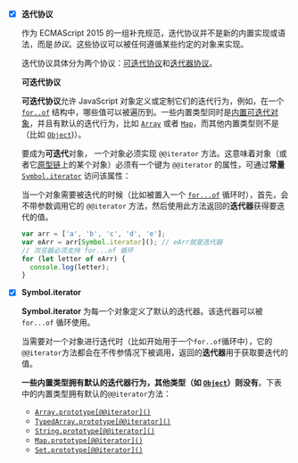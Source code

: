 - [x] **迭代协议**

  作为 ECMAScript 2015 的一组补充规范，迭代协议并不是新的内置实现或语法，而是*协议*。这些协议可以被任何遵循某些约定的对象来实现。

  迭代协议具体分为两个协议：[可迭代协议](https://developer.mozilla.org/zh-CN/docs/Web/JavaScript/Reference/Iteration_protocols#可迭代协议)和[迭代器协议](https://developer.mozilla.org/zh-CN/docs/Web/JavaScript/Reference/Iteration_protocols#迭代器协议)。

  **可迭代协议**

  **可迭代协议**允许 JavaScript 对象定义或定制它们的迭代行为，例如，在一个 [`for..of`](https://developer.mozilla.org/zh-CN/docs/Web/JavaScript/Reference/Statements/for...of) 结构中，哪些值可以被遍历到。一些内置类型同时是[内置可迭代对象](https://developer.mozilla.org/zh-CN/docs/Web/JavaScript/Reference/Iteration_protocols#内置可迭代对象)，并且有默认的迭代行为，比如 [`Array`](https://developer.mozilla.org/zh-CN/docs/Web/JavaScript/Reference/Global_Objects/Array) 或者 [`Map`](https://developer.mozilla.org/zh-CN/docs/Web/JavaScript/Reference/Global_Objects/Map)，而其他内置类型则不是（比如 [`Object`](https://developer.mozilla.org/zh-CN/docs/Web/JavaScript/Reference/Global_Objects/Object))）。

  要成为**可迭代**对象， 一个对象必须实现 `@@iterator` 方法。这意味着对象（或者它[原型链](https://developer.mozilla.org/zh-CN/docs/Web/JavaScript/Inheritance_and_the_prototype_chain)上的某个对象）必须有一个键为 `@@iterator` 的属性，可通过**常量** [`Symbol.iterator`](https://developer.mozilla.org/zh-CN/docs/Web/JavaScript/Reference/Global_Objects/Symbol/iterator) 访问该属性：

  当一个对象需要被迭代的时候（比如被置入一个 [`for...of`](https://developer.mozilla.org/zh-CN/docs/Web/JavaScript/Reference/Statements/for...of) 循环时），首先，会不带参数调用它的 `@@iterator` 方法，然后使用此方法返回的**迭代器**获得要迭代的值。

  ```js
  var arr = ['a', 'b', 'c', 'd', 'e'];
  var eArr = arr[Symbol.iterator](); // eArr就是迭代器
  // 浏览器必须支持 for...of 循环
  for (let letter of eArr) {
    console.log(letter);
  }
  ```

- [x] **Symbol.iterator**

  **Symbol.iterator** 为每一个对象定义了默认的迭代器。该迭代器可以被 `for...of` 循环使用。

  当需要对一个对象进行迭代时（比如开始用于一个`for..of`循环中），它的`@@iterator`方法都会在不传参情况下被调用，返回的**迭代器**用于获取要迭代的值。

  **一些内置类型拥有默认的迭代器行为，其他类型（如 [`Object`](https://developer.mozilla.org/zh-CN/docs/Web/JavaScript/Reference/Global_Objects/Object)）则没有**。下表中的内置类型拥有默认的`@@iterator`方法：

  - [`Array.prototype[@@iterator]()`](https://developer.mozilla.org/zh-CN/docs/Web/JavaScript/Reference/Global_Objects/Array/@@iterator)
  - [`TypedArray.prototype[@@iterator]()`](https://developer.mozilla.org/zh-CN/docs/Web/JavaScript/Reference/Global_Objects/TypedArray/@@iterator)
  - [`String.prototype[@@iterator]()`](https://developer.mozilla.org/zh-CN/docs/Web/JavaScript/Reference/Global_Objects/String/@@iterator)
  - [`Map.prototype[@@iterator]()`](https://developer.mozilla.org/zh-CN/docs/Web/JavaScript/Reference/Global_Objects/Map/@@iterator)
  - [`Set.prototype[@@iterator]()`](https://developer.mozilla.org/zh-CN/docs/Web/JavaScript/Reference/Global_Objects/Set/@@iterator)







